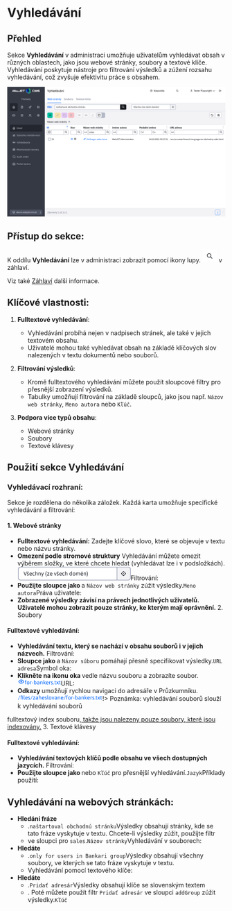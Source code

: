 # Vyhledávání

## Přehled

Sekce **Vyhledávání** v administraci umožňuje uživatelům vyhledávat obsah v různých oblastech, jako jsou webové stránky, soubory a textové klíče. Vyhledávání poskytuje nástroje pro filtrování výsledků a zúžení rozsahu vyhledávání, což zvyšuje efektivitu práce s obsahem.

![](search.png)

## Přístup do sekce:

K oddílu **Vyhledávání** lze v administraci zobrazit pomocí ikony lupy. ![](../icon-search.png ":no-zoom") v záhlaví.

Viz také [Záhlaví](../README#Záhlaví) další informace.

## Klíčové vlastnosti:

1. **Fulltextové vyhledávání**:
    - Vyhledávání probíhá nejen v nadpisech stránek, ale také v jejich textovém obsahu.
    - Uživatelé mohou také vyhledávat obsah na základě klíčových slov nalezených v textu dokumentů nebo souborů.

2. **Filtrování výsledků**:
    - Kromě fulltextového vyhledávání můžete použít sloupcové filtry pro přesnější zobrazení výsledků.
    - Tabulky umožňují filtrování na základě sloupců, jako jsou např. `Názov web stránky`, `Meno autora` nebo `Kľúč`.

3. **Podpora více typů obsahu**:
    - Webové stránky
    - Soubory
    - Textové klávesy

## Použití sekce Vyhledávání

### Vyhledávací rozhraní:

Sekce je rozdělena do několika záložek. Každá karta umožňuje specifické vyhledávání a filtrování:

#### 1. Webové stránky

- **Fulltextové vyhledávání:** Zadejte klíčové slovo, které se objevuje v textu nebo názvu stránky.
- **Omezení podle stromové struktury** Vyhledávání můžete omezit výběrem složky, ve které chcete hledat (vyhledávat lze i v podsložkách).![](tree-filter.png ":no-zoom")Filtrování:
- **&#x20;Použijte sloupce jako&#x20;** &#x20;a `Názov web stránky` zúžit výsledky.`Meno autora`Práva uživatele:
- **&#x20;Zobrazené výsledky závisí na právech jednotlivých uživatelů. Uživatelé mohou zobrazit pouze stránky, ke kterým mají oprávnění.** &#x32;. Soubory

#### Fulltextové vyhledávání:
- **&#x20;Vyhledávání textu, který se nachází v obsahu souborů i v jejich názvech.** &#x46;iltrování:
- **&#x20;Sloupce jako&#x20;** &#x20;a `Názov súboru` pomáhají přesně specifikovat výsledky.`URL adresa`Symbol oka:
- **&#x20;Klikněte na ikonu oka&#x20;** &#x20;vedle názvu souboru a zobrazíte soubor.![](icon-eye.png ":no-zoom")URL:
- **&#x20;Odkazy&#x20;** &#x20;umožňují rychlou navigaci do adresáře v Průzkumníku.![](link.png ":no-zoom")!> Poznámka: vyhledávání souborů slouží k vyhledávání souborů&#x20;

fulltextový index souboru[, takže jsou nalezeny pouze soubory, které jsou indexovány.](../../files/fbrowser/folder-settings/README.md#Indexování) 3. Textové klávesy

#### Fulltextové vyhledávání:
- **&#x20;Vyhledávání textových klíčů podle obsahu ve všech dostupných jazycích.** &#x46;iltrování:
- **&#x20;Použijte sloupce jako&#x20;** &#x20;nebo `Kľúč` pro přesnější vyhledávání.`Jazyk`Příklady použití:

## Vyhledávání na webových stránkách:
- **Hledání fráze&#x20;**
  - .`naštartoval obchodnú stránku`Výsledky obsahují stránky, kde se tato fráze vyskytuje v textu. Chcete-li výsledky zúžit, použijte filtr&#x20;
  - &#x20;ve sloupci pro `sales`.`Názov stránky`Vyhledávání v souborech:
- **Hledáte&#x20;**
  - .`only for users in Bankari group`Výsledky obsahují všechny soubory, ve kterých se tato fráze vyskytuje v textu.
  - Vyhledávání pomocí textového klíče:
- **Hledáte&#x20;**
  - .`Pridať adresár`Výsledky obsahují klíče se slovenským textem&#x20;
  - . Poté můžete použít filtr `Pridať adresár` ve sloupci `addGroup` zúžit výsledky.`Kľúč`

